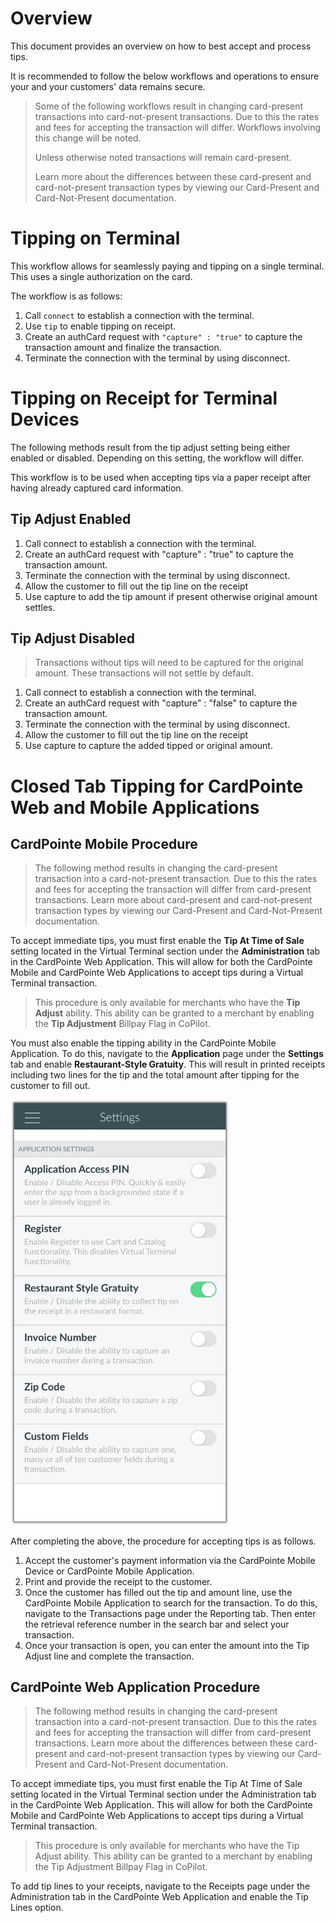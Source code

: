 # Overview

This document provides an overview on how to best accept and process tips.

It is recommended to follow the below workflows and operations to ensure your and your customers' data remains secure.

> Some of the following workflows result in changing card-present transactions into card-not-present transactions. Due to this the rates and fees for accepting the transaction will differ. Workflows involving this change will be noted.
>
> Unless otherwise noted transactions will remain card-present.
>
> Learn more about the differences between these card-present and card-not-present transaction types by viewing our Card-Present and Card-Not-Present documentation.

# Tipping on Terminal

This workflow allows for seamlessly paying and tipping on a single terminal. This uses a single authorization on the card.

The workflow is as follows:

1. Call <code>connect</code> to establish a connection with the terminal.
2. Use <code>tip</code> to enable tipping on receipt.
3. Create an authCard request with <code>"capture" : "true"</code> to capture the transaction amount and finalize the transaction.
4. Terminate the connection with the terminal by using disconnect.

# Tipping on Receipt for Terminal Devices

The following methods result from the tip adjust setting being either enabled or disabled. Depending on this setting, the workflow will differ.

This workflow is to be used when accepting tips via a paper receipt after having already captured card information. 

## Tip Adjust Enabled

1. Call connect to establish a connection with the terminal.
2. Create an authCard request with "capture" : "true" to capture the transaction amount.
3. Terminate the connection with the terminal by using disconnect.
4. Allow the customer to fill out the tip line on the receipt
5. Use capture to add the tip amount if present otherwise original amount settles.

## Tip Adjust Disabled

> Transactions without tips will need to be captured for the original amount. These transactions will not settle by default.

1. Call connect to establish a connection with the terminal.
2. Create an authCard request with "capture" : "false" to capture the transaction amount.
3. Terminate the connection with the terminal by using disconnect.
4. Allow the customer to fill out the tip line on the receipt
5. Use capture to capture the added tipped or original amount.

# Closed Tab Tipping for CardPointe Web and Mobile Applications 

## CardPointe Mobile Procedure

> The following method results in changing the card-present transaction into a card-not-present transaction. Due to this the rates and fees for accepting the transaction will differ from card-present transactions. Learn more about card-present and card-not-present transaction types by viewing our Card-Present and Card-Not-Present documentation.

To accept immediate tips, you must first enable the **Tip At Time of Sale** setting located in the Virtual Terminal section under the **Administration** tab in the CardPointe Web Application. This will allow for both the CardPointe Mobile and CardPointe Web Applications to accept tips during a Virtual Terminal transaction.

> This procedure is only available for merchants who have the **Tip Adjust** ability. This ability can be granted to a merchant by enabling the **Tip Adjustment** Billpay Flag in CoPilot.

You must also enable the tipping ability in the CardPointe Mobile Application. To do this, navigate to the **Application** page under the **Settings** tab and enable **Restaurant-Style Gratuity**. This will result in printed receipts including two lines for the tip and the total amount after tipping for the customer to fill out.

<img src="../../assets/images/TipGuideMobileSettings.jpg" alt="CardPointe Mobile Settings Tab" width = "350"/>

After completing the above, the procedure for accepting tips is as follows.

1. Accept the customer's payment information via the CardPointe Mobile Device or CardPointe Mobile Application.
2. Print and provide the receipt to the customer.
3. Once the customer has filled out the tip and amount line, use the CardPointe Mobile Application to search for the transaction. To do this, navigate to the Transactions page under the Reporting tab. Then enter the retrieval reference number in the search bar and select your transaction.
4. Once your transaction is open, you can enter the amount into the Tip Adjust line and complete the transaction.

## CardPointe Web Application Procedure

> The following method results in changing the card-present transaction into a card-not-present transaction. Due to this the rates and fees for accepting the transaction will differ from card-present transactions. Learn more about the differences between these card-present and card-not-present transaction types by viewing our Card-Present and Card-Not-Present documentation.

To accept immediate tips, you must first enable the Tip At Time of Sale setting located in the Virtual Terminal section under the Administration tab in the CardPointe Web Application. This will allow for both the CardPointe Mobile and CardPointe Web Applications to accept tips during a Virtual Terminal transaction.

> This procedure is only available for merchants who have the Tip Adjust ability. This ability can be granted to a merchant by enabling the Tip Adjustment Billpay Flag in CoPilot.

To add tip lines to your receipts, navigate to the Receipts page under the Administration tab in the CardPointe Web Application and enable the Tip Lines option.
